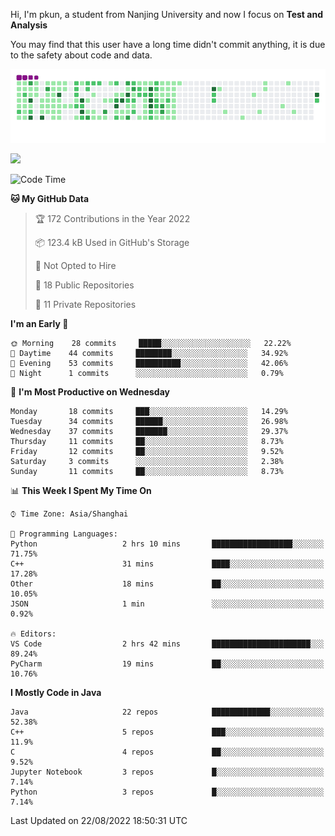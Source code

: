 Hi, I'm pkun, a student from Nanjing University and now I focus on **Test and Analysis**

You may find that this user have a long time didn't commit anything, it is due to the safety about code and data.

![](https://github.com/pppppkun/pppppkun/blob/output/github-snake.gif)

![](https://komarev.com/ghpvc/?username=pppppkun)
<!--START_SECTION:waka-->
![Code Time](http://img.shields.io/badge/Code%20Time-1%2C377%20hrs%2019%20mins-blue)

**🐱 My GitHub Data** 

> 🏆 172 Contributions in the Year 2022
 > 
> 📦 123.4 kB Used in GitHub's Storage 
 > 
> 🚫 Not Opted to Hire
 > 
> 📜 18 Public Repositories 
 > 
> 🔑 11 Private Repositories  
 > 
**I'm an Early 🐤** 

```text
🌞 Morning    28 commits     █████░░░░░░░░░░░░░░░░░░░░   22.22% 
🌆 Daytime    44 commits     ████████░░░░░░░░░░░░░░░░░   34.92% 
🌃 Evening    53 commits     ██████████░░░░░░░░░░░░░░░   42.06% 
🌙 Night      1 commits      ░░░░░░░░░░░░░░░░░░░░░░░░░   0.79%

```
📅 **I'm Most Productive on Wednesday** 

```text
Monday       18 commits     ███░░░░░░░░░░░░░░░░░░░░░░   14.29% 
Tuesday      34 commits     ██████░░░░░░░░░░░░░░░░░░░   26.98% 
Wednesday    37 commits     ███████░░░░░░░░░░░░░░░░░░   29.37% 
Thursday     11 commits     ██░░░░░░░░░░░░░░░░░░░░░░░   8.73% 
Friday       12 commits     ██░░░░░░░░░░░░░░░░░░░░░░░   9.52% 
Saturday     3 commits      ░░░░░░░░░░░░░░░░░░░░░░░░░   2.38% 
Sunday       11 commits     ██░░░░░░░░░░░░░░░░░░░░░░░   8.73%

```


📊 **This Week I Spent My Time On** 

```text
⌚︎ Time Zone: Asia/Shanghai

💬 Programming Languages: 
Python                   2 hrs 10 mins       ██████████████████░░░░░░░   71.75% 
C++                      31 mins             ████░░░░░░░░░░░░░░░░░░░░░   17.28% 
Other                    18 mins             ██░░░░░░░░░░░░░░░░░░░░░░░   10.05% 
JSON                     1 min               ░░░░░░░░░░░░░░░░░░░░░░░░░   0.92%

🔥 Editors: 
VS Code                  2 hrs 42 mins       ██████████████████████░░░   89.24% 
PyCharm                  19 mins             ██░░░░░░░░░░░░░░░░░░░░░░░   10.76%

```

**I Mostly Code in Java** 

```text
Java                     22 repos            █████████████░░░░░░░░░░░░   52.38% 
C++                      5 repos             ███░░░░░░░░░░░░░░░░░░░░░░   11.9% 
C                        4 repos             ██░░░░░░░░░░░░░░░░░░░░░░░   9.52% 
Jupyter Notebook         3 repos             █░░░░░░░░░░░░░░░░░░░░░░░░   7.14% 
Python                   3 repos             █░░░░░░░░░░░░░░░░░░░░░░░░   7.14%

```



 Last Updated on 22/08/2022 18:50:31 UTC
<!--END_SECTION:waka-->

